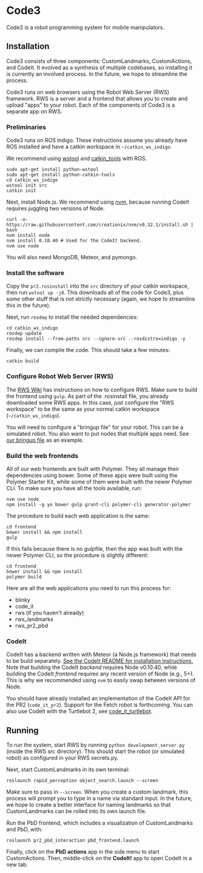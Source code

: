 # Code3
Code3 is a robot programming system for mobile manipulators.

## Installation
Code3 consists of three components: CustomLandmarks, CustomActions, and CodeIt.
It evolved as a synthesis of multiple codebases, so installing it is currently an involved process.
In the future, we hope to streamline the process.

Code3 runs on web browsers using the Robot Web Server (RWS) framework.
RWS is a server and a frontend that allows you to create and upload "apps" to your robot.
Each of the components of Code3 is a separate app on RWS.

### Preliminaries
Code3 runs on ROS Indigo.
These instructions assume you already have ROS installed and have a catkin workspace in `~/catkin_ws_indigo`.

We recommend using [wstool](http://wiki.ros.org/wstool) and [catkin_tools](https://catkin-tools.readthedocs.io/en/latest/) with ROS.
```
sudo apt-get install python-wstool
sudo apt-get install python-catkin-tools
cd catkin_ws_indigo
wstool init src
catkin init
```

Next, install Node.js.
We recommend using [nvm](https://github.com/creationix/nvm), because running CodeIt requires juggling two versions of Node.
```
curl -o- https://raw.githubusercontent.com/creationix/nvm/v0.32.1/install.sh | bash
nvm install node
nvm install 0.10.40 # Used for the CodeIt backend.
nvm use node
```

You will also need MongoDB, Meteor, and pymongo.

### Install the software
Copy the `pr2.rosinstall` into the `src` directory of your catkin workspace, then run `wstool up -j8`.
This downloads all of the code for Code3, plus some other stuff that is not strictly necessary (again, we hope to streamline this in the future).

Next, run `rosdep` to install the needed dependencies:
```
cd catkin_ws_indigo
rosdep update
rosdep install --from-paths src --ignore-src --rosdistro=indigo -y
```

Finally, we can compile the code.
This should take a few minutes:
```
catkin build
```

### Configure Robot Web Server (RWS)
The [RWS Wiki](https://github.com/hcrlab/rws/wiki) has instructions on how to configure RWS.
Make sure to build the frontend using `gulp`.
As part of the .rosinstall file, you already downloaded some RWS apps.
In this case, just configure the "RWS workspace" to be the same as your normal catkin workspace (`~/catkin_ws_indigo`).

You will need to configure a "bringup file" for your robot.
This can be a simulated robot.
You also want to put nodes that multiple apps need.
See [our bringup file](https://github.com/hcrlab/rws/blob/master/launch/rws.launch) as an example.

### Build the web frontends
All of our web frontends are built with Polymer.
They all manage their dependencies using bower.
Some of these apps were built using the Polymer Starter Kit, while some of them were built with the newer Polymer CLI.
To make sure you have all the tools available, run:
```
nvm use node
npm install -g yo bower gulp grunt-cli polymer-cli generator-polymer
```

The procedure to build each web application is the same:
```
cd frontend
bower install && npm install
gulp
```

If this fails because there is no gulpfile, then the app was built with the newer Polymer CLI, so the procedure is slightly different:
```
cd frontend
bower install && npm install
polymer build
```

Here are all the web applications you need to run this process for:
- blinky
- code_it
- rws (if you haven't already)
- rws_landmarks
- rws_pr2_pbd

### CodeIt
CodeIt has a backend written with Meteor (a Node.js framework) that needs to be build separately.
[See the CodeIt README for installation instructions.](https://github.com/hcrlab/code_it)
Note that building the CodeIt *backend* requires Node v0.10.40, while building the CodeIt *frontend* requires any recent version of Node (e.g., 5+).
This is why we recommended using `nvm` to easily swap between versions of Node.

You should have already installed an implementation of the CodeIt API for the PR2 (`code_it_pr2`).
Support for the Fetch robot is forthcoming.
You can also use CodeIt with the Turtlebot 2, see [code_it_turtlebot](https://github.com/hcrlab/code_it_turtlebot).

## Running
To run the system, start RWS by running `python development_server.py` (inside the RWS src directory).
This should start the robot (or simulated robot) as configured in your RWS secrets.py.

Next, start CustomLandmarks in its own terminal:
```
roslaunch rapid_perception object_search.launch --screen
```

Make sure to pass in `--screen`.
When you create a custom landmark, this process will prompt you to type in a name via standard input.
In the future, we hope to create a better interface for naming landmarks so that CustomLandmarks can be rolled into its own launch file.

Run the PbD frontend, which includes a visualization of CustomLandmarks and PbD, with:
```
roslaunch pr2_pbd_interaction pbd_frontend.launch
```

Finally, click on the **PbD actions** app in the side menu to start CustomActions.
Then, middle-click on the **CodeIt!** app to open CodeIt in a new tab.
